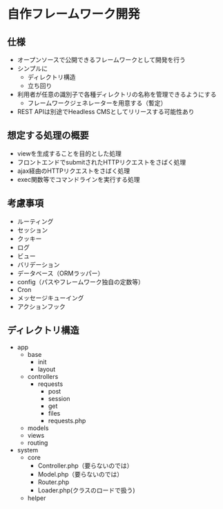 # 自作フレームワーク開発

## 仕様

- オープンソースで公開できるフレームワークとして開発を行う
- シンプルに
    - ディレクトリ構造
    - 立ち回り
- 利用者が任意の識別子で各種ディレクトリの名称を管理できるようにする
    - フレームワークジェネレーターを用意する（暫定）
- REST APIは別途でHeadless CMSとしてリリースする可能性あり

## 想定する処理の概要

- viewを生成することを目的とした処理
- フロントエンドでsubmitされたHTTPリクエストをさばく処理
- ajax経由のHTTPリクエストをさばく処理
- exec関数等でコマンドラインを実行する処理

## 考慮事項

- ルーティング
- セッション
- クッキー
- ログ
- ビュー
- バリデーション
- データベース（ORMラッパー）
- config（パスやフレームワーク独自の定数等）
- Cron
- メッセージキューイング
- アクションフック

## ディレクトリ構造

- app
    - base
        - init
        - layout
    - controllers
        - requests
            - post
            - session
            - get
            - files
            - requests.php
    - models
    - views
    - routing
- system
    - core
        - Controller.php（要らないのでは）
        - Model.php（要らないのでは）
        - Router.php
        - Loader.php(クラスのロードで扱う)
    - helper